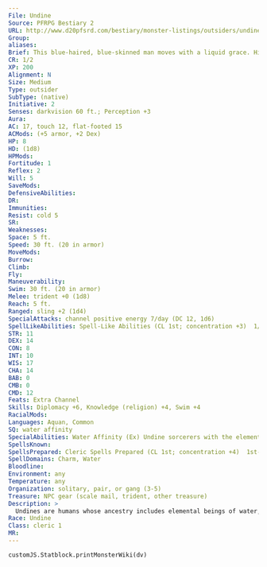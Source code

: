 ```yaml
---
File: Undine
Source: PFRPG Bestiary 2
URL: http://www.d20pfsrd.com/bestiary/monster-listings/outsiders/undine
Group: 
aliases: 
Brief: This blue-haired, blue-skinned man moves with a liquid grace. His ears are fin-like, and his hands and feet are webbed.
CR: 1/2
XP: 200
Alignment: N
Size: Medium
Type: outsider
SubType: (native)
Initiative: 2
Senses: darkvision 60 ft.; Perception +3
Aura: 
AC: 17, touch 12, flat-footed 15
ACMods: (+5 armor, +2 Dex)
HP: 8
HD: (1d8)
HPMods: 
Fortitude: 1
Reflex: 2
Will: 5
SaveMods: 
DefensiveAbilities: 
DR: 
Immunities: 
Resist: cold 5
SR: 
Weaknesses: 
Space: 5 ft.
Speed: 30 ft. (20 in armor)
MoveMods: 
Burrow: 
Climb: 
Fly: 
Maneuverability: 
Swim: 30 ft. (20 in armor)
Melee: trident +0 (1d8)
Reach: 5 ft.
Ranged: sling +2 (1d4)
SpecialAttacks: channel positive energy 7/day (DC 12, 1d6)
SpellLikeAbilities: Spell-Like Abilities (CL 1st; concentration +3)  1/day-hydraulic push*   Domain Spell-Like Abilities (CL 1st; concentration +4)  6/day-dazing touch  6/day-icicle (1d6+1 cold damage)
STR: 11
DEX: 14
CON: 8
INT: 10
WIS: 17
CHA: 14
BAB: 0
CMB: 0
CMD: 12
Feats: Extra Channel
Skills: Diplomacy +6, Knowledge (religion) +4, Swim +4
RacialMods: 
Languages: Aquan, Common
SQ: water affinity
SpecialAbilities: Water Affinity (Ex) Undine sorcerers with the elemental (water) bloodline treat their Charisma score as 2 points higher for all sorcerer spells and class abilities. Undine clerics with the Water domain cast their Water domain powers and spells at +1 caster level.
SpellsKnown: 
SpellsPrepared: Cleric Spells Prepared (CL 1st; concentration +4)  1st-bless, charm personD, divine favor  0 (at will)-create water, guidance, stabilize
SpellDomains: Charm, Water
Bloodline: 
Environment: any
Temperature: any
Organization: solitary, pair, or gang (3-5)
Treasure: NPC gear (scale mail, trident, other treasure)
Description: >
  Undines are humans whose ancestry includes elemental beings of water, such as marids. This connection with the Plane of Water is most noticeably manifested in their coloration, which tends to mimic that of lakes or oceans-all undines have limpid, blue eyes, and their skin and hair can range from pale blue-white to the deep blue or green of the sea.  UNDINE CHARACTERS  Undines are defined by class levels-they do not possess racial Hit Dice. Undines have the following racial traits.  +2 Dexterity, +2 Wisdom, -2 Strength: Undines are both perceptive and agile, but tend to adapt rather than match force with force.  Speed: Undines have a swim speed of 30 feet.  Darkvision: Undines can see in the dark up to 60 feet.  Spell-Like Abilities: Hydraulic push* 1/day. (Caster level equals the undine's total Hit Dice.)  Energy Resistance: Undines have cold resistance 5.  Water Affinity: See above.  Languages: Undines begin play speaking Common and Aquan. Undines with high Intelligence scores can choose any of the following bonus languages: Auran, Dwarven, Elven, Gnome, Halfling, Ignan, and Terran.  * This spell is detailed in the Pathfinder RPG Advanced Player's Guide.
Race: Undine
Class: cleric 1
MR: 
---
```

```dataviewjs
customJS.Statblock.printMonsterWiki(dv)
```
